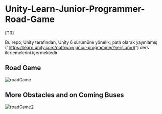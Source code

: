 # Unity-Learn-Junior-Programmer-Road-Game

[TR]

Bu repo, Unity tarafından, Unity 6 sürümüne yönelik; path olarak yayınlamış ("https://learn.unity.com/pathway/junior-programmer?version=6") ders ilerlemelerini içermektedir.

## Road Game

![roadGame](https://github.com/user-attachments/assets/c8cc58c0-4f8c-4230-9888-a63af1368730)

## More Obstacles and on Coming Buses

![roadGame2](https://github.com/user-attachments/assets/45999467-a209-44a4-b51c-1c4ba12b1a31)

